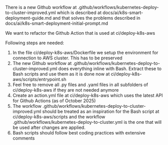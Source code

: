 There is a new Github workflow at .github/workflows/kubernetes-deploy-to-cluster-improved.yml which is described at docs/ai/k8s-smart-deployment-guide.md and that
solves the problems described in docs/ai/k8s-smart-deployment-initial-prompt.md

We want to refactor the Github Action that is used at ci/deploy-k8s-aws

Following steps are needed:
1. In the file ci/deploy-k8s-aws/Dockerfile we setup the environment for connection to AWS cluster. This has to be preserved
2. The new Github workflow at .github/workflows/kubernetes-deploy-to-cluster-improved.yml does everything inline with Bash. Extract these to Bash scripts and use
   them as it is done now at ci/deploy-k8s-aws/scripts/entrypoint.sh
3. Feel free to remove all .py files and .yaml files in all subfolders of ci/deploy-k8s-aws if they are not needed anymore
4. Create an action.yml file at ci/deploy-k8s-aws which uses the latest API for Github Actions (as of October 2025)
5. The workflow .github/workflows/kubernetes-deploy-to-cluster-improved.yml should be treated as an inspiration for the Bash script at ci/deploy-k8s-aws/scripts
   and the workflow .github/workflows/kubernetes-deploy-to-cluster.yml is the one that will be used after changes are applied.
6. Bash scripts should follow best coding practices with extensive comments
